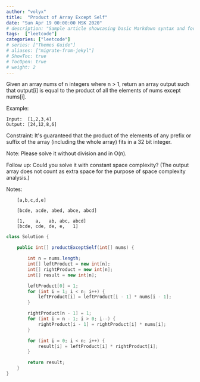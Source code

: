 ```yaml
---
author: "volyx"
title:  "Product of Array Except Self"
date: "Sun Apr 19 00:00:00 MSK 2020"
# description: "Sample article showcasing basic Markdown syntax and formatting for HTML elements."
tags:  ["leetcode"]
categories: ["leetcode"]
# series: ["Themes Guide"]
# aliases: ["migrate-from-jekyl"]
# ShowToc: true
# TocOpen: true
# weight: 2
---
```


Given an array nums of n integers where n > 1,  return an array output such that output[i] is equal to the product of all the elements of nums except nums[i].

Example:
```
Input:  [1,2,3,4]
Output: [24,12,8,6]
```
Constraint: It's guaranteed that the product of the elements of any prefix or suffix of the array (including the whole array) fits in a 32 bit integer.

Note: Please solve it without division and in O(n).

Follow up:
Could you solve it with constant space complexity? (The output array does not count as extra space for the purpose of space complexity analysis.)

Notes:
```
    [a,b,c,d,e]
    
    [bcde, acde, abed, abce, abcd]
    
    [1,    a,   ab, abc, abcd]
    [bcde, cde, de, e,   1]
```

```java
class Solution {

    public int[] productExceptSelf(int[] nums) {

        int n = nums.length;
        int[] leftProduct = new int[n];
        int[] rightProduct = new int[n];
        int[] result = new int[n];

        leftProduct[0] = 1;
        for (int i = 1; i < n; i++) {
            leftProduct[i] = leftProduct[i - 1] * nums[i - 1]; 
        }

        rightProduct[n - 1] = 1;
        for (int i = n - 1; i > 0; i--) {
            rightProduct[i - 1] = rightProduct[i] * nums[i];
        }

        for (int i = 0; i < n; i++) {
            result[i] = leftProduct[i] * rightProduct[i];
        }

        return result;
    }
}
